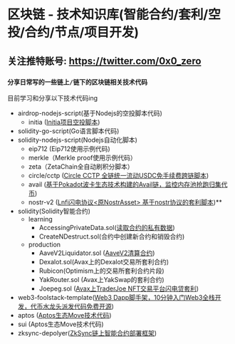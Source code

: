 # 区块链 - 技术知识库(智能合约/套利/空投/合约/节点/项目开发)
## 关注推特账号: https://twitter.com/0x0_zero

### `分享日常写的一些链上/链下的区块链相关技术代码`

目前学习和分享以下技术代码ing
- airdrop-nodejs-script(基于Nodejs的空投脚本代码)
    - initia ([Initia项目空投脚本](https://x.com/0x0_zero/status/1793221310509973666))
- solidity-go-script(Go语言脚本代码)
- solidity-nodejs-script(Nodejs自动化脚本)
    - eip712 (Eip712使用示例代码)
    - merkle（Merkle proof使用示例代码）
    - zeta（ZetaChain全自动刷积分脚本）
    - circle/cctp ([Circle CCTP 全链统一流动USDC免手续费跨链脚本](https://x.com/0x0_zero/status/1686695914281570304))
    - avail ([基于Pokadot波卡生态技术构建的Avail链，监控内存池抢跑归集代币](https://x.com/0x0_zero/status/1815965584179462586))
    - nostr-v2 ([Lnfi闪电协议<原NostrAsset> 基于nostr协议的套利脚本](https://x.com/0x0_zero/status/1901526212696322409))**
- solidity(Solidity智能合约)
    - learning
        - AccessingPrivateData.sol([读取合约的私有数据](https://x.com/0x0_zero/status/1569247136990232577))
        - CreateNDestruct.sol(合约中创建新合约和销毁合约)
    - production
        - AaveV2Liquidator.sol ([AaveV2清算合约](https://x.com/0x0_zero/status/1650785721643589633))
        - Dexalot.sol(Avax上的Dexalot交易所套利合约)
        - Rubicon(Optimism上的交易所套利合约片段)
        - YakRouter.sol (Avax上YakSwap的套利合约)
        - Joepeg.sol ([Avax上TraderJoe NFT交易平台闪电贷套利](https://x.com/0x0_zero/status/1650785721643589633))
- web3-foolstack-template([Web3 Dapp脚手架，10分钟入门Web3全栈开发，代币水龙头派发代码免费开源](https://x.com/0x0_zero/status/1810677159717183531))
- aptos ([Aptos生态Move技术代码](https://x.com/0x0_zero/status/1587006132882911232))
- sui (Aptos生态Move技术代码)
- zksync-depolyer([ZkSync链上智能合约部署框架](https://x.com/0x0_zero/status/1660558815266471936))




